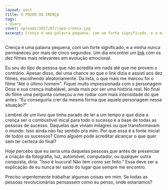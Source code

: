 ```yaml
---
layout: post
title: O PODER DA CRENÇA
tags:
- diary
cover: uploads/2017/07/capa-crenca.jpg
excerpt: Crença é uma palavra pequena, com um forte significado, e a minha nunca permaneceu por mais de cinco segundos.
---
```


Crença é uma palavra pequena, com um forte significado, e a minha nunca permaneceu por mais de cinco segundos. Um dia encontrei um
<a href="http://www.contioutra.com/filmes-netflix-para-quem-nao-tem-medo-de-crescer-emocionalmente/">link</a> com os dez filmes mais relevantes em evolução emocional.

Eu sou do tipo de pessoa que não acredita em nada até que me provem o contrário. Apesar disso, dei uma chance ao que o link dizia e assisti aos dez filmes, escolhendo aleatoriamente. Da lista, o que mais me marcou foi o filme "Até o último homem". Fiquei muito impressionada com o personagem Doss e sua crença inabalável, ainda mais por ser uma história real. No final do filme uma pergunta começou a me rodiar com mais intensidade do que antes: "Eu conseguiria crer da mesma forma que aquele personagem nessa situação?"

Lembrei de um livro que tinha parado de ler a um tempo e que dizia a crença ser o combústivel inical para todo o sucesso e a base de todas as pessoas de sucesso. Daquelas que viviam milagres ou que transformavam o mundo. Isso ainda não faz sentido pra mim. Por que essa é a fonte inicial de todos os sucessos? Como alguém pode acreditar alcançar o que quer sem ter certeza do final?

Hoje percebo que eu seria uma daquelas pessoas que antes de presenciar a criação da fotografia, luz, automóvel, computador, ou qualquer outra conquista, diria: "Isso é loucura! Não tem como ser feito." Essa deve ser a explicação de eu nunca ter saido do lugar que sempre me encontro.

Preciso urgentemente trabalhar algumas coisas em mim. Se todas as pessoas revolucionárias pensassem como eu penso, onde estariamos?
